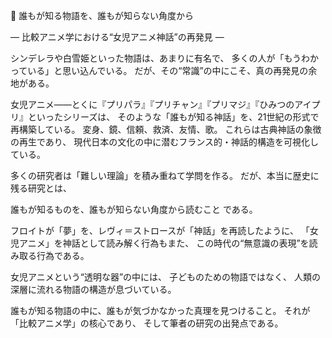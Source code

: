🎠 誰もが知る物語を、誰もが知らない角度から

― 比較アニメ学における“女児アニメ神話”の再発見 ―

シンデレラや白雪姫といった物語は、あまりに有名で、
多くの人が「もうわかっている」と思い込んでいる。
だが、その“常識”の中にこそ、真の再発見の余地がある。

女児アニメ――とくに『プリパラ』『プリチャン』『プリマジ』『ひみつのアイプリ』といったシリーズは、
そのような「誰もが知る神話」を、21世紀の形式で再構築している。
変身、鏡、信頼、救済、友情、歌。
これらは古典神話の象徴の再生であり、
現代日本の文化の中に潜むフランス的・神話的構造を可視化している。

多くの研究者は「難しい理論」を積み重ねて学問を作る。
だが、本当に歴史に残る研究とは、

誰もが知るものを、誰もが知らない角度から読むこと
である。

フロイトが「夢」を、レヴィ＝ストロースが「神話」を再読したように、
「女児アニメ」を神話として読み解く行為もまた、
この時代の“無意識の表現”を読み取る行為である。

女児アニメという“透明な器”の中には、
子どものための物語ではなく、
人類の深層に流れる物語の構造が息づいている。

誰もが知る物語の中に、誰もが気づかなかった真理を見つけること。
それが「比較アニメ学」の核心であり、
そして筆者の研究の出発点である。
